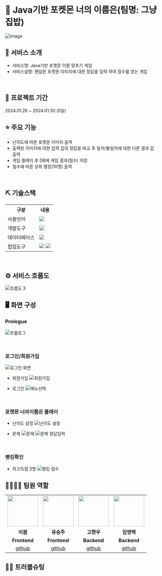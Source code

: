 # 📎 Java기반 포켓몬 너의 이름은(팀명: 그냥집밥)
![image](https://github.com/2021-SMHRD-KDT-AI-17/pokemonname/assets/157375939/b69d0e43-3bc1-40c1-ac96-dddfef5d5dd8)


## 👀 서비스 소개
* 서비스명:  Java기반 포켓몬 이름 맞추기 게임
* 서비스설명: 랜덤한 포켓몬 이미지에 대한 정답을 입력 하여 점수를 얻는 게임
<br>

## 📅 프로젝트 기간
2024.01.26 ~ 2024.01.30 (5일)
<br>

## ⭐ 주요 기능
* 난이도에 따른 포켓몬 이미지 출력
* 출력된 이미지에 대한 입력 값과 정답을 비교 후 일치/불일치에 대한 다른 결과 값 출력 
* 게임 플레이 후 DB에 게임 결과(점수) 저장
* 점수에 따른 상위 랭킹(10명) 출력

<br>

## ⛏ 기술스택
<table>
    <tr>
        <th>구분</th>
        <th>내용</th>
    </tr>
    <tr>
        <td>사용언어</td>
        <td>
            <img src="https://img.shields.io/badge/Java-007396?style=for-the-badge&logo=java&logoColor=white"/>
        </td>
    </tr>
    <tr>
        <td>개발도구</td>
        <td>
            <img src="https://img.shields.io/badge/Eclipse-2C2255?style=for-the-badge&logo=Eclipse&logoColor=white"/>
        </td>
    </tr>
    <tr>
        <td>데이터베이스</td>
        <td>
            <img src="https://img.shields.io/badge/Oracle 11g-F80000?style=for-the-badge&logo=Oracle&logoColor=white"/>
        </td>
    </tr>
    <tr>
        <td>협업도구</td>
        <td>
            <img src="https://img.shields.io/badge/Git-F05032?style=for-the-badge&logo=Git&logoColor=white"/>
            <img src="https://img.shields.io/badge/GitHub-181717?style=for-the-badge&logo=GitHub&logoColor=white"/>
        </td>
    </tr>
</table>


<br>

## ⚙ 서비스 흐름도
![흐름도 3](https://github.com/2021-SMHRD-KDT-AI-17/pokemonname/assets/157375939/60c93363-fb41-4ddd-98e4-9fc230ad5b4f)



## 🖥 화면 구성
### Prologue
![프롤로그](https://github.com/2021-SMHRD-KDT-AI-17/pokemonname/assets/157375939/cd095d40-5895-4ebb-aae9-22ec41507766)

<br>

### 로그인/회원가입
![로그인 화면](https://github.com/2021-SMHRD-KDT-AI-17/pokemonname/assets/157375939/34ba1ef6-fe12-4e5f-b31f-e95721965e1b)



* 회원가입
![회원가입](https://github.com/2021-SMHRD-KDT-AI-17/pokemonname/assets/157375939/e5539404-28cd-4b7d-abd4-5676e53c6df8)



* 로그인
![메뉴선택](https://github.com/2021-SMHRD-KDT-AI-17/pokemonname/assets/157375939/768674e2-f8c4-4343-a974-2428dcb4f0ed)

<br>

### 포켓몬 너의이름은 플레이
* 난이도 설정
![난이도 설정](https://github.com/2021-SMHRD-KDT-AI-17/pokemonname/assets/157375939/f9a53f53-d932-415b-a75f-3274eb449e13)



* 문제
![문제](https://github.com/2021-SMHRD-KDT-AI-17/pokemonname/assets/157375939/d4a7f69b-0b7b-43c8-912d-203766433171)
![문제 정답입력](https://github.com/2021-SMHRD-KDT-AI-17/pokemonname/assets/157375939/245c1d34-45af-4ec6-9a3a-857aeff7fafc)

<br>

### 랭킹확인
* 최고득점 3명
![랭킹 점수](https://github.com/2021-SMHRD-KDT-AI-17/pokemonname/assets/157375939/1e0813af-4f16-4cc5-be74-4f6e6f47ba78)






## 👨‍👩‍👦‍👦 팀원 역할
<table>
  <tr>
    <td align="center"><img src="https://github.com/2021-SMHRD-KDT-AI-17/pokemonname/assets/157375939/f226e7cb-f950-46fa-88c3-c8c036aa9b14"
 width="100" height="100"/></td>
    <td align="center"><img src="https://github.com/2021-SMHRD-KDT-AI-17/pokemonname/assets/157375939/a7e56c1f-cd28-4e3b-9f17-ec24df2ee5b7" width="100" height="100"/></td>
    <td align="center"><img src="https://github.com/2021-SMHRD-KDT-AI-17/pokemonname/assets/157375939/9ead128a-f5f0-4d76-8948-e86cbb932c3d" width="100" height="100"/></td>
    <td align="center"><img src="https://github.com/2021-SMHRD-KDT-AI-17/pokemonname/assets/157375939/f7d61ed2-bc74-4dc1-bbe3-b7b3cb9a961d" width="100" height="100"/></td>
  </tr>
  <tr>
    <td align="center"><strong>이봄</strong></td>
    <td align="center"><strong>유승주</strong></td>
    <td align="center"><strong>고현우</strong></td>
    <td align="center"><strong>임명택</strong></td>
  </tr>
  <tr>
    <td align="center"><b>Frontend</b></td>
    <td align="center"><b>Frontend</b></td>
    <td align="center"><b>Backend</b></td>
    <td align="center"><b>Backend</b></td>
  </tr>
  <tr>
    <td align="center"><a href="https://github.com/bom26" target='_blank'>github</a></td>
    <td align="center"><a href="https://github.com/heeheeee1" target='_blank'>github</a></td>
    <td align="center"><a href="https://github.com/Valis49" target='_blank'>github</a></td>
    <td align="center"><a href="https://github.com/lim-myoungtaek" target='_blank'>github</a></td>
  </tr>
</table>

## 🤾‍♂️ 트러블슈팅

